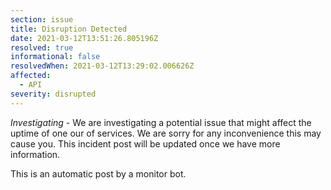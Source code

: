 ```yaml
---
section: issue
title: Disruption Detected
date: 2021-03-12T13:51:26.805196Z
resolved: true
informational: false
resolvedWhen: 2021-03-12T13:29:02.006626Z
affected:
  - API
severity: disrupted
---
```

*Investigating* - We are investigating a potential issue that might affect the uptime of one our of services. We are sorry for any inconvenience this may cause you. This incident post will be updated once we have more information.

This is an automatic post by a monitor bot.
        